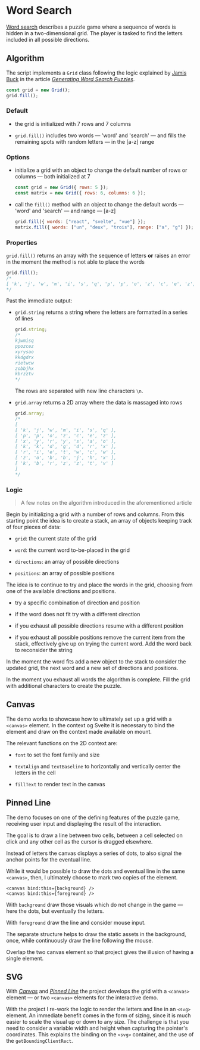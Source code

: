 # Word Search

[Word search](https://en.wikipedia.org/wiki/Word_search) describes a puzzle game where a sequence of words is hidden in a two-dimensional grid. The player is tasked to find the letters included in all possible directions.

## Algorithm

The script implements a `Grid` class following the logic explained by [Jamis Buck](https://twitter.com/jamis) in the article [_Generating Word Search Puzzles_](https://weblog.jamisbuck.org/2015/9/26/generating-word-search-puzzles.html).

```js
const grid = new Grid();
grid.fill();
```

### Default

- the grid is initialized with 7 rows and 7 columns

- `grid.fill()` includes two words — 'word' and 'search' — and fills the remaining spots with random letters — in the [a-z] range

### Options

- initialize a grid with an object to change the default number of rows or columns — both initialized at 7

  ```js
  const grid = new Grid({ rows: 5 });
  const matrix = new Grid({ rows: 6, columns: 6 });
  ```

- call the `fill()` method with an object to change the default words — 'word' and 'search' — and range — [a-z]

  ```js
  grid.fill({ words: ["react", "svelte", "vue"] });
  matrix.fill({ words: ["un", "deux", "trois"], range: ["a", "g"] });
  ```

### Properties

`grid.fill()` returns an array with the sequence of letters **or** raises an error in the moment the method is not able to place the words

```js
grid.fill();
/*
[ 'k', 'j', 'w', 'm', 'i', 's', 'q', 'p', 'p', 'o', 'z', 'c', 'e', 'z', 'x', 'y', 'r', 'y', 's', 'a', 'o', 'k', 'k', 'd', 'g', 'd', 'r', 'x', 'r', 'i', 'e', 't', 'w', 'c', 'w', 'z', 'o', 'b', 'b', 'j', 'h', 'x', 'k', 'b', 'r', 'z', 'z', 't', 'v' ]
*/
```

Past the immediate output:

- `grid.string` returns a string where the letters are formatted in a series of lines

  ```js
  grid.string;
  /*
  kjwmisq
  ppozcez
  xyrysao
  kkdgdrx
  rietwcw
  zobbjhx
  kbrzztv
  */
  ```

  The rows are separated with new line characters `\n`.

- `grid.array` returns a 2D array where the data is massaged into rows

  ```js
  grid.array;
  /*
  [
  [ 'k', 'j', 'w', 'm', 'i', 's', 'q' ],
  [ 'p', 'p', 'o', 'z', 'c', 'e', 'z' ],
  [ 'x', 'y', 'r', 'y', 's', 'a', 'o' ],
  [ 'k', 'k', 'd', 'g', 'd', 'r', 'x' ],
  [ 'r', 'i', 'e', 't', 'w', 'c', 'w' ],
  [ 'z', 'o', 'b', 'b', 'j', 'h', 'x' ],
  [ 'k', 'b', 'r', 'z', 'z', 't', 'v' ]
  ]
  */
  ```

### Logic

> A few notes on the algorithm introduced in the aforementioned article

Begin by initializing a grid with a number of rows and columns. From this starting point the idea is to create a stack, an array of objects keeping track of four pieces of data:

- `grid`: the current state of the grid

- `word`: the current word to-be-placed in the grid

- `directions`: an array of possible directions

- `positions`: an array of possible positions

The idea is to continue to try and place the words in the grid, choosing from one of the available directions and positions.

- try a specific combination of direction and position

- if the word does not fit try with a different direction

- if you exhaust all possible directions resume with a different position

- if you exhaust all possible positions remove the current item from the stack, effectively give up on trying the current word. Add the word back to reconsider the string

In the moment the word fits add a new object to the stack to consider the updated grid, the next word and a new set of directions and positions.

In the moment you exhaust all words the algorithm is complete. Fill the grid with additional characters to create the puzzle.

## Canvas

The demo works to showcase how to ultimately set up a grid with a `<canvas>` element. In the context og Svelte it is necessary to bind the element and draw on the context made available on mount.

The relevant functions on the 2D context are:

- `font` to set the font family and size

- `textAlign` and `textBaseline` to horizontally and vertically center the letters in the cell

- `fillText` to render text in the canvas

## Pinned Line

The demo focuses on one of the defining features of the puzzle game, receiving user input and displaying the result of the interaction.

The goal is to draw a line between two cells, between a cell selected on click and any other cell as the cursor is dragged elsewhere.

Instead of letters the canvas displays a series of dots, to also signal the anchor points for the eventual line.

While it would be possible to draw the dots and eventual line in the same `<canvas>`, then, I ultimately choose to mark two copies of the element.

```svelte
<canvas bind:this={background} />
<canvas bind:this={foreground} />
```

With `background` draw those visuals which do not change in the game — here the dots, but eventually the letters.

With `foreground` draw the line and consider mouse input.

The separate structure helps to draw the static assets in the background, once, while continuously draw the line following the mouse.

Overlap the two canvas element so that project gives the illusion of having a single element.

## SVG

With [_Canvas_](#canvas) and [_Pinned Line_](#pinned-line) the project develops the grid with a `<canvas>` element — or two `<canvas>` elements for the interactive demo.

With the project I re-work the logic to render the letters and line in an `<svg>` element. An immediate benefit comes in the form of sizing, since it is much easier to scale the visual up or down to any size. The challenge is that you need to consider a variable width and height when capturing the pointer's coordinates. This explains the binding on the `<svg>` container, and the use of the `getBoundingClientRect`.

```js
```
